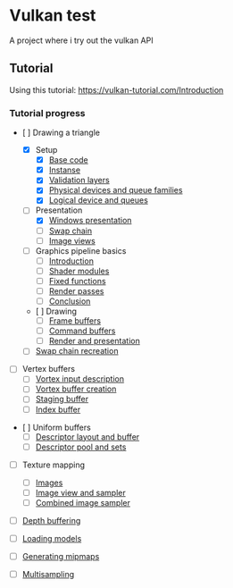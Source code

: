 # Vulkan test
A project where i try out the vulkan API

## Tutorial
Using this tutorial: 
    https://vulkan-tutorial.com/Introduction

### Tutorial progress

- [ ] Drawing a triangle

  - [x] Setup
    - [x] [Base code](https://vulkan-tutorial.com/Drawing_a_triangle/Setup/Base_code)
    - [x] [Instanse](https://vulkan-tutorial.com/Drawing_a_triangle/Setup/Instance)
    - [x] [Validation layers](https://vulkan-tutorial.com/Drawing_a_triangle/Setup/Validation_layers)
    - [x] [Physical devices and queue families](https://vulkan-tutorial.com/Drawing_a_triangle/Setup/Physical_devices_and_queue_families)
    - [x] [Logical device and queues](https://vulkan-tutorial.com/Drawing_a_triangle/Setup/Logical_device_and_queues)
  
  - [ ] Presentation
    - [x] [Windows presentation](https://vulkan-tutorial.com/Drawing_a_triangle/Presentation/Window_surface)
    - [ ] [Swap chain](https://vulkan-tutorial.com/Drawing_a_triangle/Presentation/Swap_chain)
    - [ ] [Image views](https://vulkan-tutorial.com/Drawing_a_triangle/Presentation/Image_views)
  
  - [ ] Graphics pipeline basics
    - [ ] [Introduction](https://vulkan-tutorial.com/Drawing_a_triangle/Graphics_pipeline_basics/Introduction)
    - [ ] [Shader modules](https://vulkan-tutorial.com/Drawing_a_triangle/Graphics_pipeline_basics/Shader_modules)
    - [ ] [Fixed functions](https://vulkan-tutorial.com/Drawing_a_triangle/Graphics_pipeline_basics/Fixed_functions)
    - [ ] [Render passes](https://vulkan-tutorial.com/Drawing_a_triangle/Graphics_pipeline_basics/Render_passes)
    - [ ] [Conclusion](https://vulkan-tutorial.com/Drawing_a_triangle/Graphics_pipeline_basics/Conclusion)
  
  - [ ] Drawing
    - [ ] [Frame buffers](https://vulkan-tutorial.com/Drawing_a_triangle/Drawing/Framebuffers)
    - [ ] [Command buffers](https://vulkan-tutorial.com/Drawing_a_triangle/Drawing/Command_buffers)
    - [ ] [Render and presentation](https://vulkan-tutorial.com/Drawing_a_triangle/Drawing/Rendering_and_presentation)
  
  - [ ] [Swap chain recreation](https://vulkan-tutorial.com/Drawing_a_triangle/Swap_chain_recreation)

- [ ] Vertex buffers
  - [ ] [Vortex input description](https://vulkan-tutorial.com/Drawing_a_triangle/Swap_chain_recreation)
  - [ ] [Vortex buffer creation](https://vulkan-tutorial.com/Vertex_buffers/Vertex_buffer_creation)
  - [ ] [Staging buffer](https://vulkan-tutorial.com/Vertex_buffers/Staging_buffer)
  - [ ] [Index buffer](https://vulkan-tutorial.com/Vertex_buffers/Index_buffer)

- [ ] Uniform buffers
  - [ ] [Descriptor layout and buffer](https://vulkan-tutorial.com/Uniform_buffers/Descriptor_layout_and_buffer)
  - [ ] [Descriptor pool and sets](https://vulkan-tutorial.com/Uniform_buffers/Descriptor_pool_and_sets)

- [ ] Texture mapping
  - [ ] [Images](https://vulkan-tutorial.com/Texture_mapping/Images)
  - [ ] [Image view and sampler](https://vulkan-tutorial.com/Texture_mapping/Image_view_and_sampler)
  - [ ] [Combined image sampler](https://vulkan-tutorial.com/Texture_mapping/Combined_image_sampler)

- [ ] [Depth buffering](https://vulkan-tutorial.com/Depth_buffering) 

- [ ] [Loading models](https://vulkan-tutorial.com/Loading_models)

- [ ] [Generating mipmaps](https://vulkan-tutorial.com/Generating_Mipmaps)

- [ ] [Multisampling](https://vulkan-tutorial.com/Multisampling)
